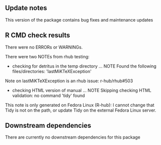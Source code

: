 ## Update notes
This version of the package contains bug fixes and maintenance updates
  
  
## R CMD check results

There were no ERRORs or WARNINGs. 

There were two NOTEs from rhub testing:
  
* checking for detritus in the temp directory ... NOTE
Found the following files/directories:
  'lastMiKTeXException'
    
Note on lastMiKTeXException is an rhub issue: r-hub/rhub#503

* checking HTML version of manual ... NOTE
Skipping checking HTML validation: no command 'tidy' found
  
This note is only generated on Fedora Linux (R-hub): I cannot change that Tidy is not on the path, or update Tidy on the external Fedora Linux server.
  
    
## Downstream dependencies
There are currently no downstream dependencies for this package
